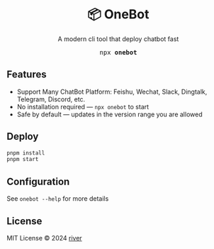 <h1 align="center">📦 OneBot</h1>

<p align="center">A modern cli tool that deploy chatbot fast</p>

<pre align="center">npx <b>onebot</b></pre>

## Features

- Support Many ChatBot Platform: Feishu, Wechat, Slack, Dingtalk, Telegram, Discord, etc.
- No installation required — `npx onebot` to start
- Safe by default — updates in the version range you are allowed

## Deploy

```bash
pnpm install
pnpm start
```

## Configuration

See `onebot --help` for more details

## License

MIT License © 2024 [river](https://github.com/leizhenpeng)

